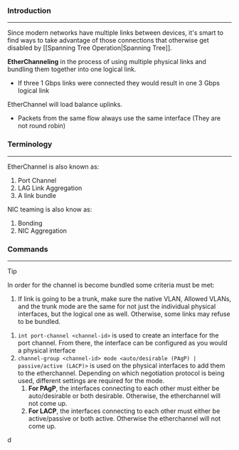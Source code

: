 ### Introduction
---
Since modern networks have multiple links between devices, it's smart to find ways to take advantage of those connections that otherwise get disabled by [[Spanning Tree Operation|Spanning Tree]].

**EtherChanneling** in the process of using multiple physical links and bundling them together into one logical link.
- If three 1 Gbps links were connected they would result in one 3 Gbps logical link

EtherChannel will load balance uplinks. 
- Packets from the same flow always use the same interface (They are not round robin)
### Terminology
---
EtherChannel is also known as:
1. Port Channel
2. LAG Link Aggregation
3. A link bundle

NIC teaming is also know as:
1. Bonding
2. NIC Aggregation 

### Commands
---
>[!tip]
>In order for the channel is become bundled some criteria must be met:
>1. If link is going to be a trunk, make sure the native VLAN, Allowed VLANs, and the trunk mode are the same for not just the individual physical interfaces, but the logical one as well. Otherwise, some links may refuse to be bundled.

1. `int port-channel <channel-id>` is used to create an interface for the port channel. From there, the interface can be configured as you would a physical interface
2. `channel-group <channel-id> mode <auto/desirable (PAgP) | passive/active (LACP)>` is used on the physical interfaces to add them to the etherchannel. Depending on which negotiation protocol is being used, different settings are required for the mode.
	1. **For PAgP**, the interfaces connecting to each other must either be auto/desirable or both desirable. Otherwise, the etherchannel will not come up. 
	2. **For LACP**, the interfaces connecting to each other must either be active/passive or both active. Otherwise the etherchannel will not come up.


d
